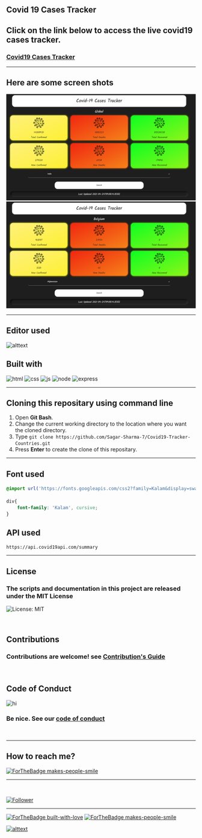 ## Covid 19 Cases Tracker
## Click on the link below to access the live covid19 cases tracker. 
### [Covid19 Cases Tracker](https://sagar-sharma-7.github.io/Covid19-Tracker-Countries/)

<hr>

## Here are some screen shots

<p align="center">
  <img src="public/img/result1.png" title="result">
  <br>
  <img src="public/img/result2.png" title="result">
</p>

<hr>

## Editor used 
![alttext](https://img.shields.io/badge/Visual_Studio_Code-0078D4?style=for-the-badge&logo=visual%20studio%20code&logoColor=white)

## Built with 
 ![html](https://img.shields.io/badge/HTML5-E34F26?style=for-the-badge&logo=html5&logoColor=white)
 ![css](https://img.shields.io/badge/CSS3-1572B6?style=for-the-badge&logo=css3&logoColor=white)
 ![js](https://img.shields.io/badge/JavaScript-F7DF1E?style=for-the-badge&logo=javascript&logoColor=black)
 ![node](https://img.shields.io/badge/Node.js-43853D?style=for-the-badge&logo=node.js&logoColor=white)
 ![express](https://img.shields.io/badge/express-000000?style=for-the-badge&logo=express&logoColor=white)

 <hr>

 ## Cloning this repositary using command line
 1. Open **Git Bash**.
 1. Change the current working directory to the location where you want the cloned directory.
 1. Type `git clone https://github.com/Sagar-Sharma-7/Covid19-Tracker-Countries.git`
 1. Press **Enter** to create the clone of this repositary.

 <hr>

## Font used 
```css 
@import url('https://fonts.googleapis.com/css2?family=Kalam&display=swap');

div{
    font-family: 'Kalam', cursive;
}
```

## API used
```
https://api.covid19api.com/summary
```


  
<hr>

## License 
### The scripts and documentation in this project are released under the MIT License 
![License: MIT](https://img.shields.io/badge/License-MIT-black.svg)

<br>

## Contributions
### Contributions are welcome! see [Contribution's Guide]()

<br>

## Code of Conduct 
<img src="https://user-images.githubusercontent.com/1303154/88677602-1635ba80-d120-11ea-84d8-d263ba5fc3c0.gif" width="28px" alt="hi"> 

### Be nice. See our [code of conduct]()

<br>
<hr>

 ## How to reach me?
 [ ![ForTheBadge makes-people-smile](https://img.shields.io/badge/Gmail-D14836?style=for-the-badge&logo=gmail&logoColor=white)](mailto:6969sagarsharma@gmail.com)
 <hr>
 <br>

[![Follower](https://img.shields.io/github/followers/sagar-sharma-7?style=social)](https://github.com/Sagar-Sharma-7)
 <hr>
 <p float="left">

[![ForTheBadge built-with-love](https://forthebadge.com/images/badges/built-with-love.svg)](https://github.com/Sagar-Sharma-7)
[ ![ForTheBadge makes-people-smile](https://forthebadge.com/images/badges/makes-people-smile.svg)](https://github.com/Sagar-Sharma-7)

</p>


[![alttext](https://img.shields.io/badge/GitHub-100000?style=for-the-badge&logo=github&logoColor=white)](https://github.com/Sagar-Sharma-7)


